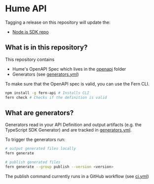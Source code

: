 # Hume API

Tagging a release on this repository will update the:

- [Node.js SDK repo](https://github.com/fern-hume/hume-node)

## What is in this repository?

This repository contains

- Hume's OpenAPI Spec which lives in the [openapi](./fern/api/openapi/) folder
- Generators (see [generators.yml](./fern/api/generators.yml))

To make sure that the OpenAPI spec is valid, you can use the Fern CLI.

```bash
npm install -g fern-api # Installs CLI
fern check # Checks if the definition is valid
```

## What are generators?

Generators read in your API Definition and output artifacts (e.g. the TypeScript SDK Generator) and are tracked in [generators.yml](./fern/api/generators.yml).

To trigger the generators run:

```bash
# output generated files locally
fern generate

# publish generated files
fern generate --group publish --version <version>
```

The publish command currently runs in a GitHub workflow (see [ci.yml](.github/workflows/ci.yml#L32))
